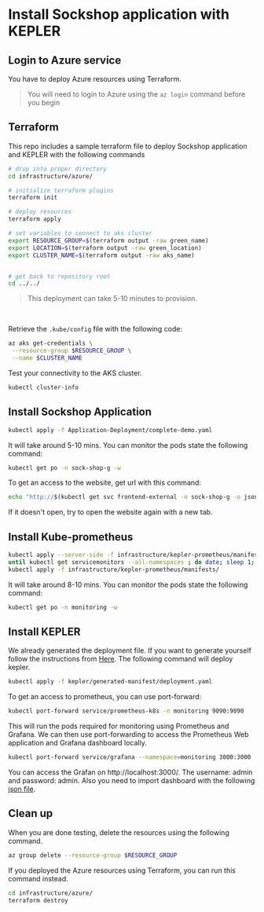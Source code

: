 # Install Sockshop application with KEPLER

## Login to Azure service

You have to deploy Azure resources using Terraform.

> You will need to login to Azure using the `az login` command before you begin

## Terraform

This repo includes a sample terraform file to deploy Sockshop application and KEPLER with the following commands

```bash
# drop into proper directory
cd infrastructure/azure/

# initialize terraform plugins
terraform init

# deploy resources
terraform apply

# set variables to connect to aks cluster
export RESOURCE_GROUP=$(terraform output -raw green_name)
export LOCATION=$(terraform output -raw green_location)
export CLUSTER_NAME=$(terraform output -raw aks_name)


# get back to repository root 
cd ../../

```

> This deployment can take 5-10 minutes to provision.

<br/>

Retrieve the `.kube/config` file with the following code:

```bash
az aks get-credentials \
 --resource-group $RESOURCE_GROUP \
 --name $CLUSTER_NAME
```

Test your connectivity to the AKS cluster.

```bash
kubectl cluster-info
```

## Install Sockshop Application

```bash
kubectl apply -f Application-Deployment/complete-demo.yaml
```
It will take around 5-10 mins. You can monitor the pods state the following command:
```bash
kubectl get po -n sock-shop-g -w
```

To get an access to the website, get url with this command:
```bash
echo "http://$(kubectl get svc frontend-external -n sock-shop-g -o jsonpath='{.status.loadBalancer.ingress[0].ip}')"
```

If it doesn't open, try to open the website again with a new tab.

## Install Kube-prometheus

```bash
kubectl apply --server-side -f infrastructure/kepler-prometheus/manifests/setup
until kubectl get servicemonitors --all-namespaces ; do date; sleep 1; echo ""; done
kubectl apply -f infrastructure/kepler-prometheus/manifests/
```
It will take around 8-10 mins. You can monitor the pods state the following command:
```bash
kubectl get po -n monitoring -w
```


## Install KEPLER

We already generated the deployment file. If you want to generate yourself follow the instructions from [Here](https://sustainable-computing.io/installation/kepler/#build-manifests). The following command will deploy kepler.

```bash
kubectl apply -f kepler/generated-manifest/deployment.yaml
```

To get an access to prometheus, you can use port-forward:

```bash
kubectl port-forward service/prometheus-k8s -n monitoring 9090:9090
```

This will run the pods required for monitoring using Prometheus and Grafana. We can then use port-forwarding to access the Prometheus Web application and Grafana dashboard locally.

```bash
kubectl port-forward service/grafana --namespace=monitoring 3000:3000
```

You can access the Grafan on http://localhost:3000/. The username: admin and password: admin.
Also you need to import dashboard with the following [json file](https://raw.githubusercontent.com/sustainable-computing-io/kepler/main/grafana-dashboards/Kepler-Exporter.json).

## Clean up

When you are done testing, delete the resources using the following command.

```bash
az group delete --resource-group $RESOURCE_GROUP
```

If you deployed the Azure resources using Terraform, you can run this command instead.

```bash
cd infrastructure/azure/
terraform destroy
```